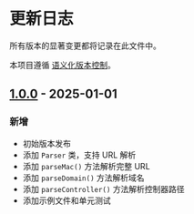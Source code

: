 # 更新日志

所有版本的显著变更都将记录在此文件中。

本项目遵循 [语义化版本控制](https://semver.org/lang/zh-CN/)。

## [1.0.0] - 2025-01-01

### 新增

- 初始版本发布
- 添加 `Parser` 类，支持 URL 解析
- 添加 `parseMac()` 方法解析完整 URL
- 添加 `parseDomain()` 方法解析域名
- 添加 `parseController()` 方法解析控制器路径
- 添加示例文件和单元测试

[1.0.0]: https://github.com/delay-no-more/thinkphp-mac-parser/releases/tag/v1.0.0
